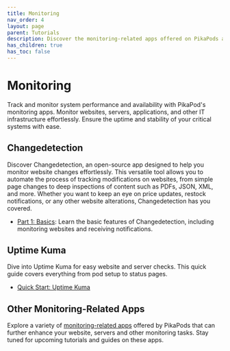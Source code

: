 ```yaml
---
title: Monitoring
nav_order: 4
layout: page
parent: Tutorials
description: Discover the monitoring-related apps offered on PikaPods and use them to monitor things like website content, prices or server uptime.
has_children: true
has_toc: false
---
```


# Monitoring

Track and monitor system performance and availability with PikaPod's monitoring apps. Monitor websites, servers, applications, and other IT infrastructure effortlessly. Ensure the uptime and stability of your critical systems with ease.

## Changedetection

Discover Changedetection, an open-source app designed to help you monitor website changes effortlessly. This versatile tool allows you to automate the process of tracking modifications on websites, from simple page changes to deep inspections of content such as PDFs, JSON, XML, and more. Whether you want to keep an eye on price updates, restock notifications, or any other website alterations, Changedetection has you covered.

- [Part 1: Basics](changedetection-1-basics): Learn the basic features of Changedetection, including monitoring websites and receiving notifications.

## Uptime Kuma

Dive into Uptime Kuma for easy website and server checks. This quick guide covers everything from pod setup to status pages.

- [Quick Start: Uptime Kuma](uptime-kuma-1-setup)

## Other Monitoring-Related Apps

Explore a variety of [monitoring-related apps](https://www.pikapods.com/apps#monitoring) offered by PikaPods that can further enhance your website, servers and other monitoring tasks. Stay tuned for upcoming tutorials and guides on these apps.
